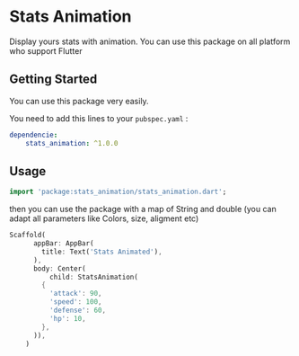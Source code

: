 # Stats Animation

Display yours stats with animation. You can use this package on all platform who support Flutter

## Getting Started

You can use this package very easily.

You need to add this lines to your `pubspec.yaml` :

```yaml
dependencie:
    stats_animation: ^1.0.0
```

## Usage

```dart
import 'package:stats_animation/stats_animation.dart';
```

then you can use the package with a map of String and double (you can adapt all parameters like Colors, size, aligment etc)

```dart
Scaffold(
      appBar: AppBar(
        title: Text('Stats Animated'),
      ),
      body: Center(
          child: StatsAnimation(
        {
          'attack': 90,
          'speed': 100,
          'defense': 60,
          'hp': 10,
        },
      )),
    )
```